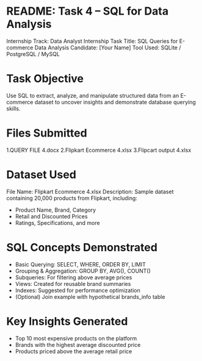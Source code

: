 # README: Task 4 – SQL for Data Analysis
Internship Track: Data Analyst Internship
Task Title: SQL Queries for E-commerce Data Analysis
Candidate: [Your Name]
Tool Used: SQLite / PostgreSQL / MySQL

# Task Objective
Use SQL to extract, analyze, and manipulate structured data from an E-commerce dataset to uncover insights and demonstrate database querying skills.

# Files Submitted
1.QUERY FILE 4.docx 
2.Flipkart Ecommerce 4.xlsx
3.Flipcart output 4.xlsx 


# Dataset Used
File Name: Flipkart Ecommerce 4.xlsx
Description: Sample dataset containing 20,000 products from Flipkart, including:
- Product Name, Brand, Category
- Retail and Discounted Prices
- Ratings, Specifications, and more

 # SQL Concepts Demonstrated
- Basic Querying: SELECT, WHERE, ORDER BY, LIMIT
- Grouping & Aggregation: GROUP BY, AVG(), COUNT()
- Subqueries: For filtering above average prices
- Views: Created for reusable brand summaries
- Indexes: Suggested for performance optimization
- (Optional) Join example with hypothetical brands_info table

# Key Insights Generated
- Top 10 most expensive products on the platform
- Brands with the highest average discounted price
- Products priced above the average retail price
